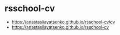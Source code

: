 # rsschool-cv
* https://anastasiiayatsenko.github.io/rsschool-cv/cv
* https://anastasiiayatsenko.github.io/rsschool-cv
